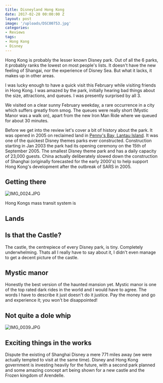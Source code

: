 ```yaml
---
title: Disneyland Hong Kong
date: 2017-02-28 00:00:00 Z
layout: post
image: '/uploads/DSC00753.jpg'
categories:
- Reviews
tags:
- Hong Kong
- Disney
---
```


Hong Kong is probably the lesser known Disney park. Out of all the 6 parks, it probably ranks the lowest on most people's lists. It doesn't have the new feeling of Shangai, nor the experience of Disney Sea. But what it lacks, it makes up in other areas.

I was lucky enough to have a quick visit this February while visiting friends in Hong Kong. I was amazed by the park, initially hearing bad things about the size, attractions, and queues. I was presently surprised by all 3.

We visited on a clear sunny February weekday, a rare occurrence in a city which suffers greatly from smog. The queues were really short (Mystic Manor was a walk on), apart from the new Iron Man Ride where we queued for about 30 minutes.

Before we get into the review let's cover a bit of history about the park. It was opened in 2005 on reclaimed land in [Penny's Bay, Lantau Island](https://www.google.co.uk/maps/place/Penny's\+Bay\+Hwy,\+Hong\+Kong/@22.3166186,114.0463596,3050m/data=!3m1!1e3!4m5!3m4!1s0x3403fc3d918a96ab:0xe1a157c9e810c02a!8m2!3d22.329117!4d114.032886). It was one of the quickest Disney themes parks ever constructed. Construction starting in Jan 2003 the park had its opening ceremony on the 15th of September 2005. The smallest Disney theme park and has a daily capacity of 23,000 guests. China actually deliberately slowed down the construction of Shanghai (originally forecasted for the early 2000's) to help support Hong Kong's development after the outbreak of SARS in 2005.

## Getting there

![IMG_0024.JPG](/uploads/IMG_0024.JPG)

Hong Kongs mass transit system is 

## Lands

## Is that the Castle?

The castle, the centrepiece of every Disney park, is tiny. Completely underwhelming. Thats all I really have to say about it, I didn't even manage to get a decent picture of the castle.

## Mystic manor

Honestly the best version of the haunted mansion yet. Mystic manor is one of the top rated dark rides in the world and I would have to agree. The words I have to describe it just doesn't do it justice. Pay the money and go and experience it; you won't be disappointed!

## Not quite a dole whip

![IMG_0039.JPG](/uploads/IMG_0039.JPG)

## Exciting things in the works

Dispute the existing of Shanghai Disney a mere 771 miles away (we were actually tempted to visit at the same time). Disney and Hong Kong government is investing heavily for the future, with a second park planned and some amazing concept art being shown for a new castle and the Frozen kingdom of Arendelle.